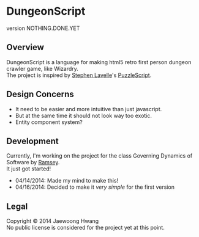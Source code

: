 DungeonScript
=============
version NOTHING.DONE.YET

Overview
--------
DungeonScript is a language for making html5 retro first person dungeon crawler game, like Wizardry.  
The project is inspired by [Stephen Lavelle](http://www.increpare.com/)'s [PuzzleScript](http://puzzlescript.net).

Design Concerns
---------------
* It need to be easier and more intuitive than just javascript.
* But at the same time it should not look way too exotic.
* Entity component system?

Development
-----------
Currently, I'm working on the project for the class Governing Dynamics of Software by [Ramsey](http://nas.sr).  
It just got started!

* 04/14/2014: Made my mind to make this!
* 04/16/2014: Decided to make it *very simple* for the first version

Legal
-----
Copyright © 2014 Jaewoong Hwang  
No public license is considered for the project yet at this point.
